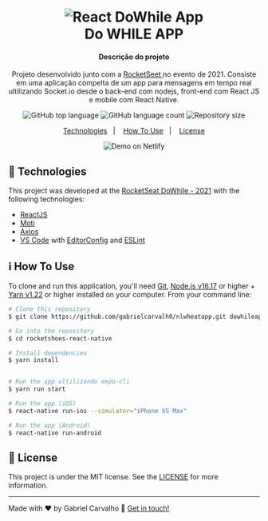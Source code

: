 <h1 align="center">
    <img alt="React DoWhile App" src="https://res.cloudinary.com/dydwaeqqy/image/upload/v1667153678/logo_tnydpw.svg" />
    <br>
    Do WHILE APP
</h1>

<h4 align="center">
 Descrição do projeto
</h4>
<p  align="center">
 Projeto desenvolvido junto com a <a href="https://rocketseat.com.br/"> RocketSeet </a> no evento de 2021. 
Consiste em uma aplicação compelta de um app para mensagens em tempo real ultilizando Socket.io desde o back-end com nodejs, front-end com React JS e mobile com React Native.

</p>

<p align="center">
  <img alt="GitHub top language" src="https://img.shields.io/github/languages/top/lukemorales/rocketshoes-react-native.svg">

  <img alt="GitHub language count" src="https://img.shields.io/github/languages/count/lukemorales/rocketshoes-react-native.svg">


  <img alt="Repository size" src="https://img.shields.io/github/repo-size/gabrielcarvalh0/nlwheatapp?logo=Repository%20size">


</p>

<p align="center">
  <a href="#rocket-technologies">Technologies</a>&nbsp;&nbsp;&nbsp;|&nbsp;&nbsp;&nbsp;
  <a href="#information_source-how-to-use">How To Use</a>&nbsp;&nbsp;&nbsp;|&nbsp;&nbsp;&nbsp;
  <a href="#memo-license">License</a>
</p>

<p align="center">
  <img alt="Demo on Netlify" src="https://res.cloudinary.com/lukemorales/image/upload/v1563425600/readme_logos/rocketshoes-native_gsjofr.gif">
</p>

## :rocket: Technologies

This project was developed at the [RocketSeat DoWhile - 2021](https://rocketseat.com.br/bootcamp) with the following technologies:

- [ReactJS](https://reactjs.org/)
- [Moti](https://moti.fyi/)
- [Axios](https://github.com/axios/axios)
- [VS Code][vc] with [EditorConfig][vceditconfig] and [ESLint][vceslint]

## :information_source: How To Use

To clone and run this application, you'll need [Git](https://git-scm.com), [Node.js v16.17][nodejs] or higher + [Yarn v1.22][yarn] or higher installed on your computer. From your command line:

```bash
# Clone this repository
$ git clone https://github.com/gabrielcarvalh0/nlwheatapp.git dowhileapp

# Go into the repository
$ cd rocketshoes-react-native

# Install dependencies
$ yarn install


# Run the app ultilizando expo-cli
$ yarn run start

# Run the app (iOS)
$ react-native run-ios --simulator="iPhone XS Max"

# Run the app (Android)
$ react-native run-android
```

## :memo: License

This project is under the MIT license. See the [LICENSE](https://github.com/lukemorales/rocketshoes-react-native/blob/master/LICENSE) for more information.

---

Made with ♥ by Gabriel Carvalho :wave: [Get in touch!](https://www.linkedin.com/in/gabriel-carvalho-3867001a5/)

[nodejs]: https://nodejs.org/
[yarn]: https://yarnpkg.com/
[vc]: https://code.visualstudio.com/
[vceditconfig]: https://marketplace.visualstudio.com/items?itemName=EditorConfig.EditorConfig
[vceslint]: https://marketplace.visualstudio.com/items?itemName=dbaeumer.vscode-eslint
